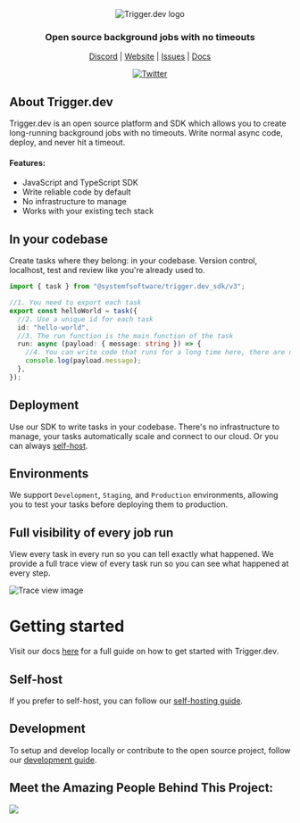 <div align="center">
<picture>
  <source media="(prefers-color-scheme: dark)" srcset="https://imagedelivery.net/3TbraffuDZ4aEf8KWOmI_w/a45d1fa2-0ae8-4a39-4409-f4f934bfae00/public">
  <source media="(prefers-color-scheme: light)" srcset="https://imagedelivery.net/3TbraffuDZ4aEf8KWOmI_w/3f5ad4c1-c4c8-4277-b622-290e7f37bd00/public">
  <img alt="Trigger.dev logo" src="https://imagedelivery.net/3TbraffuDZ4aEf8KWOmI_w/a45d1fa2-0ae8-4a39-4409-f4f934bfae00/public">
</picture>
  
### Open source background jobs with no timeouts

[Discord](https://trigger.dev/discord) | [Website](https://trigger.dev) | [Issues](https://github.com/triggerdotdev/trigger.dev/issues) | [Docs](https://trigger.dev/docs)

[![Twitter](https://img.shields.io/twitter/url/https/twitter.com/triggerdotdev.svg?style=social&label=Follow%20%40trigger.dev)](https://twitter.com/triggerdotdev)

</div>

## About Trigger.dev

Trigger.dev is an open source platform and SDK which allows you to create long-running background jobs with no timeouts. Write normal async code, deploy, and never hit a timeout.

#### Features:

- JavaScript and TypeScript SDK
- Write reliable code by default
- No infrastructure to manage
- Works with your existing tech stack

## In your codebase

Create tasks where they belong: in your codebase. Version control, localhost, test and review like you're already used to.

```ts
import { task } from "@systemfsoftware/trigger.dev_sdk/v3";

//1. You need to export each task
export const helloWorld = task({
  //2. Use a unique id for each task
  id: "hello-world",
  //3. The run function is the main function of the task
  run: async (payload: { message: string }) => {
    //4. You can write code that runs for a long time here, there are no timeouts
    console.log(payload.message);
  },
});
```

## Deployment

Use our SDK to write tasks in your codebase. There's no infrastructure to manage, your tasks automatically scale and connect to our cloud. Or you can always [self-host](https://trigger.dev/docs/v3/open-source-self-hosting#overview).

## Environments

We support `Development`, `Staging`, and `Production` environments, allowing you to test your tasks before deploying them to production.

## Full visibility of every job run

View every task in every run so you can tell exactly what happened. We provide a full trace view of every task run so you can see what happened at every step.

![Trace view image](https://imagedelivery.net/3TbraffuDZ4aEf8KWOmI_w/7c1b347f-004c-4482-38a7-3f6fa9c00d00/public)

# Getting started

Visit our docs [here](https://trigger.dev/docs/v3/introduction) for a full guide on how to get started with Trigger.dev.

## Self-host

If you prefer to self-host, you can follow our [self-hosting guide](https://trigger.dev/docs/v3/open-source-self-hosting#overview).

## Development

To setup and develop locally or contribute to the open source project, follow our [development guide](./CONTRIBUTING.md).

## Meet the Amazing People Behind This Project:

<a href="https://github.com/triggerdotdev/trigger.dev/graphs/contributors">
  <img src="https://contrib.rocks/image?repo=triggerdotdev/trigger.dev" />
</a>
